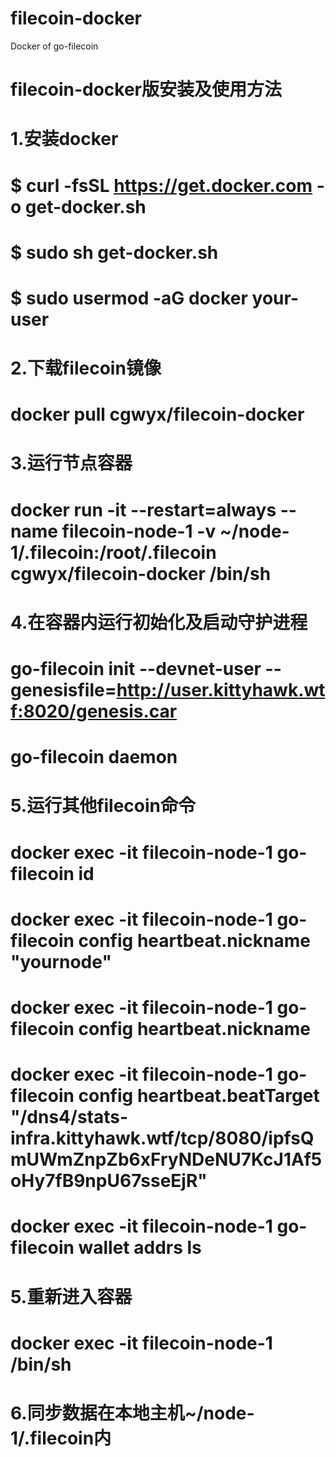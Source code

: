 # filecoin-docker
Docker of go-filecoin
# filecoin-docker版安装及使用方法  
# 1.安装docker  
# $ curl -fsSL https://get.docker.com -o get-docker.sh  
# $ sudo sh get-docker.sh  
# $ sudo usermod -aG docker your-user  
# 2.下载filecoin镜像  
# docker pull cgwyx/filecoin-docker  
# 3.运行节点容器  
# docker run -it --restart=always --name filecoin-node-1 -v ~/node-1/.filecoin:/root/.filecoin cgwyx/filecoin-docker /bin/sh  
# 4.在容器内运行初始化及启动守护进程  
# go-filecoin init --devnet-user --genesisfile=http://user.kittyhawk.wtf:8020/genesis.car  
# go-filecoin daemon  
# 5.运行其他filecoin命令  
# docker exec -it filecoin-node-1 go-filecoin id 
# docker exec -it filecoin-node-1 go-filecoin config heartbeat.nickname "yournode"  
# docker exec -it filecoin-node-1 go-filecoin config heartbeat.nickname  
# docker exec -it filecoin-node-1 go-filecoin config heartbeat.beatTarget "/dns4/stats-infra.kittyhawk.wtf/tcp/8080/ipfsQmUWmZnpZb6xFryNDeNU7KcJ1Af5oHy7fB9npU67sseEjR"  
# docker exec -it filecoin-node-1 go-filecoin wallet addrs ls  
# 5.重新进入容器  
# docker exec -it filecoin-node-1 /bin/sh  
# 6.同步数据在本地主机~/node-1/.filecoin内  
